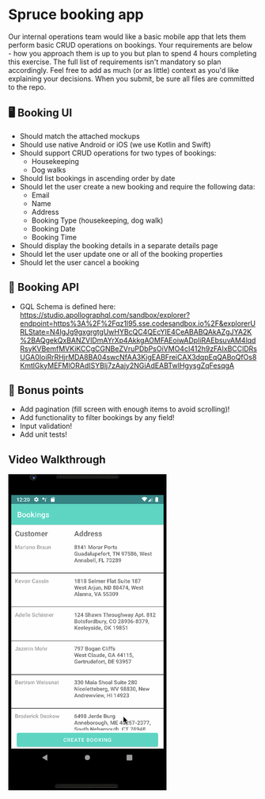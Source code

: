 # Spruce booking app

Our internal operations team would like a basic mobile app that lets them perform basic CRUD operations on bookings. Your requirements are below - how you approach them is up to you but plan to spend 4 hours completing this exercise. The full list of requirements isn't mandatory so plan accordingly. Feel free to add as much (or as little) context as you'd like explaining your decisions. When you submit, be sure all files are committed to the repo.

## 🖥 Booking UI
* Should match the attached mockups
* Should use native Android or iOS (we use Kotlin and Swift)
* Should support CRUD operations for two types of bookings:
    * Housekeeping
    * Dog walks
* Should list bookings in ascending order by date
* Should let the user create a new booking and require the following data:
    * Email
    * Name
    * Address
    * Booking Type (housekeeping, dog walk)
    * Booking Date
    * Booking Time
* Should display the booking details in a separate details page
* Should let the user update one or all of the booking properties
* Should let the user cancel a booking

## 🧰 Booking API
* GQL Schema is defined here: https://studio.apollographql.com/sandbox/explorer?endpoint=https%3A%2F%2Fqz1l95.sse.codesandbox.io%2F&explorerURLState=N4IgJg9gxgrgtgUwHYBcQC4QEcYIE4CeABABQAkAZgJYA2K%2BAQgekQxBANZVIDmAYrXp4AkkgAOMFAEoiwADpIiRAEbsuvAM4lqdRsyKVBemfMVKiKCCgCGNBeZVruPDbPsOiVMO4cI412h9zFAIxBCClDRsUGA0IoiRrRHjrMDA8BA04swcNfAA3KigEABFreiCAX3dqpEqQABoQfOs8KmtlGkyMEFMlORAdISYBlj7zAajy2NGiAdEABTwIHgysgZqFesqgA

## 💯 Bonus points
* Add pagination (fill screen with enough items to avoid scrolling)!
* Add functionality to filter bookings by any field!
* Input validation!
* Add unit tests!

## Video Walkthrough

<img src='walkthrough1.gif' title='Video Walkthrough' width='320' alt='Video Walkthrough' />
